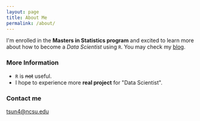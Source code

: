 ```yaml
---
layout: page
title: About Me
permalink: /about/
---
```


I'm enrolled in the **Masters in Statistics program** and excited to learn more about how to become a *Data Scientist* using `R`. You may check my [blog](https://ncsutsun4.github.io/about/).

### More Information

* `R` is ~~not~~ useful.  
* I hope to experience more __real project__ for "Data Scientist".  

### Contact me

[tsun4@ncsu.edu](mailto:email@domain.com)

